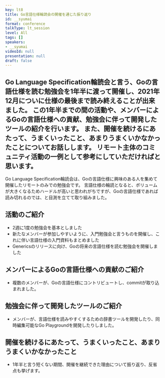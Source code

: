 ```yaml
---
key: lt8
title: Go言語仕様輪読会の開催を通じた振り返り
id: __syumai
format: conference
talkType: lt_session
level: All
tags: []
speakers:
- __syumai
videoId: null
presentation: null
draft: false
---
```

Go Language Specification輪読会と言う、Goの言語仕様を読む勉強会を1年半に渡って開催し、2021年12月についに仕様の最後まで読み終えることが出来ました。
この1年半までの間の活動や、メンバーによるGoの言語仕様への貢献、勉強会に伴って開発したツールの紹介を行います。
また、開催を続けるにあたって、うまくいったこと、あまりうまくいかなかったことについてお話しします。
リモート主体のコミュニティ活動の一例として参考にしていただければと思います。
---
Go Language Specification輪読会は、Goの言語仕様に興味のある人を集めて開催したリモートのみでの勉強会です。
言語仕様の輪読となると、ボリュームが大きくなるためハードルが高いと思われがちですが、Goの言語仕様であれば読み切れるのでは、と目測を立てて取り組みました。

## 活動のご紹介

* 2週に1度の勉強会を基本としました
* 新たなメンバーが参加しやすいように、入門勉強会と言うものを開催し、これに伴い言語仕様の入門資料もまとめました
* Genericsのリリースに向け、Goの将来の言語仕様を読む勉強会を開催しました

## メンバーによるGoの言語仕様への貢献のご紹介

* 複数のメンバーが、Goの言語仕様にコントリビュートし、commitが取り込まれました。

## 勉強会に伴って開発したツールのご紹介

* メンバーが、言語仕様を読みやすくするための辞書ツールを開発したり、同時編集可能なGo Playgroundを開発したりしました。

## 開催を続けるにあたって、うまくいったこと、あまりうまくいかなかったこと

* 1年半と言う短くない期間、開催を継続できた理由について振り返り、反省点も挙げます。